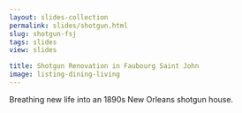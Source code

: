 ```yaml
---
layout: slides-collection
permalink: slides/shotgun.html
slug: shotgun-fsj
tags: slides
view: slides

title: Shotgun Renovation in Faubourg Saint John
image: listing-dining-living
---
```

Breathing new life into an 1890s New Orleans shotgun house.
